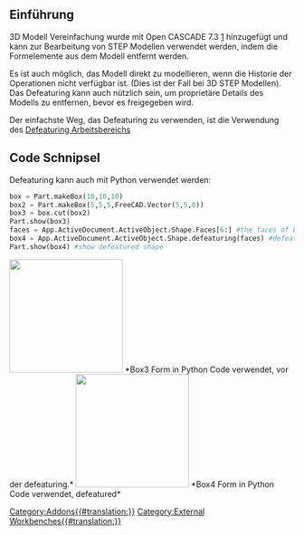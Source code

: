 

## Einführung

3D Modell Vereinfachung wurde mit Open CASCADE 7.3 [1](https://dev.opencascade.org/index.php?q=node/1211) hinzugefügt und kann zur Bearbeitung von STEP Modellen verwendet werden, indem die Formelemente aus dem Modell entfernt werden.

Es ist auch möglich, das Modell direkt zu modellieren, wenn die Historie der Operationen nicht verfügbar ist. (Dies ist der Fall bei 3D STEP Modellen). Das Defeaturing kann auch nützlich sein, um proprietäre Details des Modells zu entfernen, bevor es freigegeben wird.

Der einfachste Weg, das Defeaturing zu verwenden, ist die Verwendung des [Defeaturing Arbeitsbereichs](Defeaturing_Workbench/de.md)

## Code Schnipsel 

Defeaturing kann auch mit Python verwendet werden: 
```python
box = Part.makeBox(10,10,10)
box2 = Part.makeBox(5,5,5,FreeCAD.Vector(5,5,0))
box3 = box.cut(box2)
Part.show(box3)
faces = App.ActiveDocument.ActiveObject.Shape.Faces[6:] #the faces of box3 that are part of the corner pocket
box4 = App.ActiveDocument.ActiveObject.Shape.defeaturing(faces) #defeature the shape
Part.show(box4) #show defeatured shape
```

<img alt="" src=images/box3.PNG  style="width:200px;"> 
*Box3 Form in Python Code verwendet, vor der defeaturing.* <img alt="" src=images/box4.PNG  style="width:200px;"> *Box4 Form in Python Code verwendet, defeatured*


 

[Category:Addons{{\#translation:}}](Category:Addons.md) [Category:External Workbenches{{\#translation:}}](Category:External_Workbenches.md)
